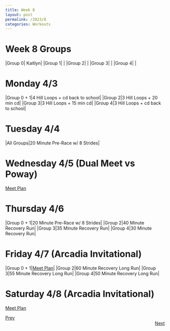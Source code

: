 ```yaml
---
title: Week 8
layout: post
permalink: /2023/8
categories: Workouts
---
```



# Week 8 Groups

|Group 0| Kaitlyn|
|Group 1| |
|Group 2| |
|Group 3| |
|Group 4| |

# Monday 4/3 

|Group 0 + 1|4 Hill Loops + cd back to school|
|Group 2|3 Hill Loops + 20 min cd|
|Group 3|3 Hill Loops + 15 min cd|
|Group 4|3 Hill Loops + cd back to school|

# Tuesday 4/4

|All Groups|20 Minute Pre-Race w/ 8 Strides|

# Wednesday 4/5 (Dual Meet vs Poway)

[Meet Plan]({{site.baseurl}}/2023/PO)

# Thursday 4/6

|Group 0 + 1|20 Minute Pre-Race w/ 8 Strides|
|Group 2|40 Minute Recovery Run|
|Group 3|35 Minute Recovery Run|
|Group 4|30 Minute Recovery Run|

# Friday 4/7 (Arcadia Invitational)

|Group 0 + 1|[Meet Plan]({{site.baseurl}}/2023/AI)|
|Group 2|60 Minute Recovery Long Run|
|Group 3|55 Minute Recovery Long Run|
|Group 4|50 Minute Recovery Long Run|

# Saturday 4/8 (Arcadia Invitational)

[Meet Plan]({{site.baseurl}}/2023/AI)

<div style="text-align: left"> <a href="{{site.baseurl}}/2023/7">Prev</a></div> 
<div style="text-align: right"> <a href="{{site.baseurl}}/2023/9">Next</a></div>